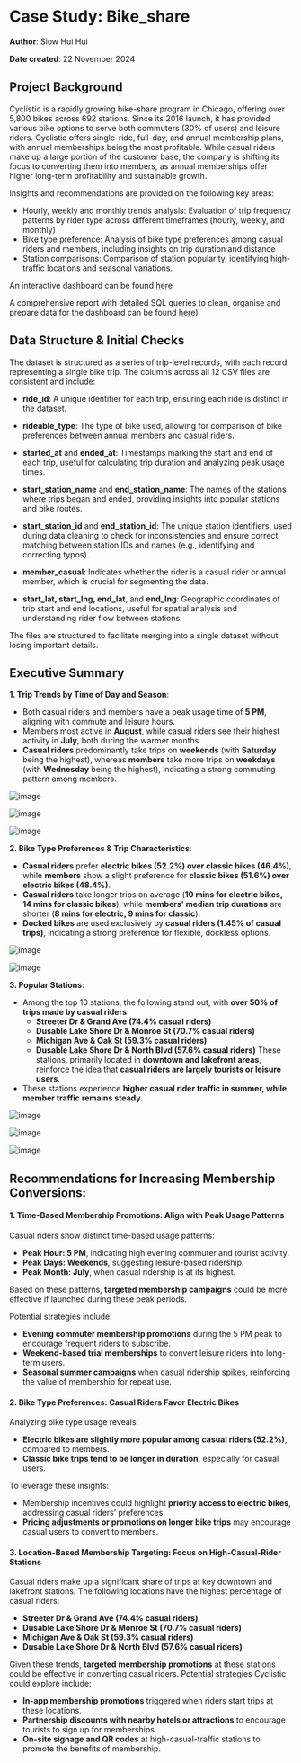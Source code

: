 # Case Study: Bike_share 
**Author**: Siow Hui Hui

**Date created**: 22 November 2024

## Project Background
Cyclistic is a rapidly growing bike-share program in Chicago, offering over 5,800 bikes across 692 stations. Since its 2016 launch, it has provided various bike options to serve both commuters (30% of users) and leisure riders. Cyclistic offers single-ride, full-day, and annual membership plans, with annual memberships being the most profitable. While casual riders make up a large portion of the customer base, the company is shifting its focus to converting them into members, as annual memberships offer higher long-term profitability and sustainable growth.

Insights and recommendations are provided on the following key areas:
- Hourly, weekly and monthly trends analysis:  Evaluation of trip frequency patterns by rider type across different timeframes (hourly, weekly, and monthly)
- Bike type preference: Analysis of bike type preferences among casual riders and members, including insights on trip duration and distance
- Station comparisons: Comparison of station popularity, identifying high-traffic locations and seasonal variations.

An interactive dashboard can be found [here](https://public.tableau.com/app/profile/rae.siow/viz/bike_share_17343442737480/Dashboard2)

A comprehensive report with detailed SQL queries to clean, organise and prepare data for the dashboard can be found [here](https://github.com/GreenSaladLeaf/bike_share/blob/main/README_comprehensive.md))

## Data Structure & Initial Checks
The dataset is structured as a series of trip-level records, with each record representing a single bike trip. The columns across all 12 CSV files are consistent and include:

- **ride_id**: A unique identifier for each trip, ensuring each ride is distinct in the dataset.

- **rideable_type**: The type of bike used, allowing for comparison of bike preferences between annual members and casual riders.

- **started_at** and **ended_at**: Timestamps marking the start and end of each trip, useful for calculating trip duration and analyzing peak usage times.

- **start_station_name** and **end_station_name**: The names of the stations where trips began and ended, providing insights into popular stations and bike routes.

- **start_station_id** and **end_station_id**: The unique station identifiers, used during data cleaning to check for inconsistencies and ensure correct matching between station IDs and names (e.g., identifying and correcting typos).

- **member_casual**: Indicates whether the rider is a casual rider or annual member, which is crucial for segmenting the data.

- **start_lat, start_lng, end_lat**, and **end_lng**: Geographic coordinates of trip start and end locations, useful for spatial analysis and understanding rider flow between stations.

The files are structured to facilitate merging into a single dataset without losing important details.

## Executive Summary
**1. Trip Trends by Time of Day and Season**:
  - Both casual riders and members have a peak usage time of **5 PM**, aligning with commute and leisure hours.
  - Members most active in **August**, while casual riders see their highest activity in **July**, both during the warmer months.
  - **Casual riders** predominantly take trips on **weekends** (with **Saturday** being the highest), whereas **members** take more trips on **weekdays** (with **Wednesday** being the highest), indicating a strong commuting pattern among members.

![image](https://github.com/user-attachments/assets/7468a3fd-ba0e-47f7-8857-36f4b47d9239)

![image](https://github.com/user-attachments/assets/d45b51fa-c2eb-4cae-b462-40833c105b68)

![image](https://github.com/user-attachments/assets/9cc4646c-5476-46c8-bdff-5a497aef7295)

**2. Bike Type Preferences & Trip Characteristics**:
  - **Casual riders** prefer **electric bikes (52.2%) over classic bikes (46.4%)**, while **members** show a slight preference for **classic bikes (51.6%) over electric bikes (48.4%)**.
  - **Casual riders** take longer trips on average (**10 mins for electric bikes, 14 mins for classic bikes**), while **members' median trip durations** are shorter (**8 mins for electric, 9 mins for classic**).
  - **Docked bikes** are used exclusively by **casual riders (1.45% of casual trips)**, indicating a strong preference for flexible, dockless options.

![image](https://github.com/user-attachments/assets/7c6979c7-5005-4c1c-aab2-7e3fde1b163b)

![image](https://github.com/user-attachments/assets/d1b30bb5-99c4-4467-9951-19af683a56e8)

**3. Popular Stations**:
  - Among the top 10 stations, the following stand out, with **over 50% of trips made by casual riders**:
    - **Streeter Dr & Grand Ave (74.4% casual riders)**
    - **Dusable Lake Shore Dr & Monroe St (70.7% casual riders)**
    - **Michigan Ave & Oak St (59.3% casual riders)**
    - **Dusable Lake Shore Dr & North Blvd (57.6% casual riders)**
These stations, primarily located in **downtown and lakefront areas**, reinforce the idea that **casual riders are largely tourists or leisure users**.
  - These stations experience **higher casual rider traffic in summer, while member traffic remains steady**.

![image](https://github.com/user-attachments/assets/0cf2d5b7-6bf4-463c-bf78-ec3aa4f4e12f)

![image](https://github.com/user-attachments/assets/5e0c2f1e-8b57-4ac5-8e17-fda82d353944)

![image](https://github.com/user-attachments/assets/cc4d8c51-91ac-4e91-b5e6-f2bd04c80b75)

## Recommendations for Increasing Membership Conversions:
#### 1. Time-Based Membership Promotions: Align with Peak Usage Patterns
Casual riders show distinct time-based usage patterns:
- **Peak Hour: 5 PM**, indicating high evening commuter and tourist activity.
- **Peak Days: Weekends**, suggesting leisure-based ridership.
- **Peak Month: July**, when casual ridership is at its highest.

Based on these patterns, **targeted membership campaigns** could be more effective if launched during these peak periods.

Potential strategies include:
- **Evening commuter membership promotions** during the 5 PM peak to encourage frequent riders to subscribe.
- **Weekend-based trial memberships** to convert leisure riders into long-term users.
- **Seasonal summer campaigns** when casual ridership spikes, reinforcing the value of membership for repeat use.

#### 2. Bike Type Preferences: Casual Riders Favor Electric Bikes
Analyzing bike type usage reveals:
- **Electric bikes are slightly more popular among casual riders (52.2%)**, compared to members.
- **Classic bike trips tend to be longer in duration**, especially for casual users.

To leverage these insights:
- Membership incentives could highlight **priority access to electric bikes**, addressing casual riders’ preferences.
- **Pricing adjustments or promotions on longer bike trips** may encourage casual users to convert to members.

#### 3. Location-Based Membership Targeting: Focus on High-Casual-Rider Stations
Casual riders make up a significant share of trips at key downtown and lakefront stations. The following locations have the highest percentage of casual riders:
- **Streeter Dr & Grand Ave (74.4% casual riders)**
- **Dusable Lake Shore Dr & Monroe St (70.7% casual riders)**
- **Michigan Ave & Oak St (59.3% casual riders)**
- **Dusable Lake Shore Dr & North Blvd (57.6% casual riders)**

Given these trends, **targeted membership promotions** at these stations could be effective in converting casual riders. Potential strategies Cyclistic could explore include:
- **In-app membership promotions** triggered when riders start trips at these locations.
- **Partnership discounts with nearby hotels or attractions** to encourage tourists to sign up for memberships.
- **On-site signage and QR codes** at high-casual-traffic stations to promote the benefits of membership.
